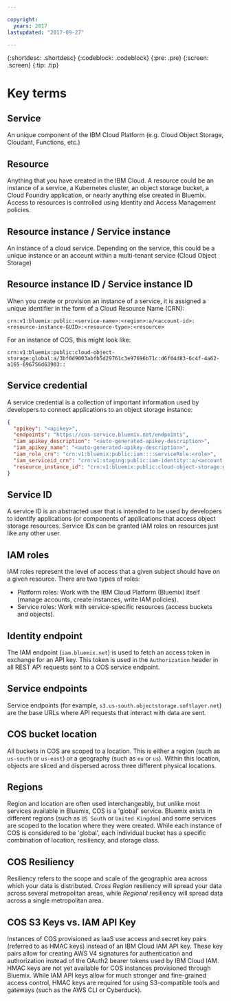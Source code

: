 ```yaml
---

copyright:
  years: 2017
lastupdated: "2017-09-27"

---
```

{:shortdesc: .shortdesc}
{:codeblock: .codeblock}
{:pre: .pre}
{:screen: .screen}
{:tip: .tip}

# Key terms

## Service
An unique component of the IBM Cloud Platform (e.g. Cloud Object Storage, Cloudant, Functions, etc.)

## Resource
Anything that you have created in the IBM Cloud.  A resource could be an instance of a service, a Kubernetes cluster, an object storage bucket, a Cloud Foundry application, or nearly anything else created in Bluemix.  Access to resources is controlled using Identity and Access Management policies.

## Resource instance / Service instance
An instance of a cloud service. Depending on the service, this could be a unique instance or an account within a multi-tenant service (Cloud Object Storage)

## Resource instance ID / Service instance ID
When you create or provision an instance of a service, it is assigned a unique identifier in the form of a Cloud Resource Name (CRN):

```
crn:v1:bluemix:public:<service-name>:<region>:a/<account-id>:<resource-instance-GUID>:<resource-type>:<resource>
```

For an instance of COS, this might look like:

```
crn:v1:bluemix:public:cloud-object-storage:global:a/3bf0d9003abfb5d29761c3e97696b71c:d6f04d83-6c4f-4a62-a165-696756d63903::
```

## Service credential
A service credential is a collection of important information used by developers to connect applications to an object storage instance:

```json
{
  "apikey": "<apikey>",
  "endpoints": "https://cos-service.bluemix.net/endpoints",
  "iam_apikey_description": "<auto-generated-apikey-description>",
  "iam_apikey_name": "<auto-generated-apikey-description>",
  "iam_role_crn": "crn:v1:bluemix:public:iam::::serviceRole:<role>",
  "iam_serviceid_crn": "crn:v1:staging:public:iam-identity::a/<account-id>::serviceid:ServiceId-<GUID>",
  "resource_instance_id": "crn:v1:bluemix:public:cloud-object-storage:global:a//<account-id>:<resource-instance-GUID>::"
}
```

## Service ID
A service ID is an abstracted user that is intended to be used by developers to identify applications (or components of applications that access object storage resources. Service IDs can be granted IAM roles on resources just like any other user.

## IAM roles
IAM roles represent the level of access that a given subject should have on a given resource.  There are two types of roles:
  - Platform roles: Work with the IBM Cloud Platform (Bluemix) itself (manage accounts, create instances, write IAM policies).
  - Service roles: Work with service-specific resources (access buckets and objects).

## Identity endpoint
The IAM endpoint (`iam.bluemix.net`) is used to fetch an access token in exchange for an API key.  This token is used in the `Authorization` header in all REST API requests sent to a COS service endpoint.

## Service endpoints
Service endpoints (for example, `s3.us-south.objectstorage.softlayer.net`) are the base URLs where API requests that interact with data are sent.  

## COS bucket location
All buckets in COS are scoped to a location. This is either a region (such as `us-south` or `us-east`) or a geography (such as `eu` or `us`).  Within this location, objects are sliced and dispersed across three different physical locations.

## Regions
Region and location are often used interchangeably, but unlike most services available in Bluemix, COS is a 'global' service.  Bluemix exists in different regions (such as `US South` or `United Kingdom`) and some services are scoped to the location where they were created. While each instance of COS is considered to be 'global', each individual bucket has a specific combination of location, resiliency, and storage class.  

## COS Resiliency
Resiliency refers to the scope and scale of the geographic area across which your data is distributed. _Cross Region_ resiliency will spread your data across several metropolitan areas, while _Regional_ resiliency will spread data across a single metropolitan area.  

## COS S3 Keys vs. IAM API Key
Instances of COS provisioned as IaaS use access and secret key pairs (referred to as HMAC keys) instead of an IBM Cloud IAM API key.  These key pairs allow for creating AWS V4 signatures for authentication and authorization instead of the OAuth2 bearer tokens used by IBM Cloud IAM. HMAC keys are not yet available for COS instances provisioned through Bluemix.  While IAM API keys allow for much stronger and fine-grained access control, HMAC keys are required for using S3-compatible tools and gateways (such as the AWS CLI or Cyberduck).  
